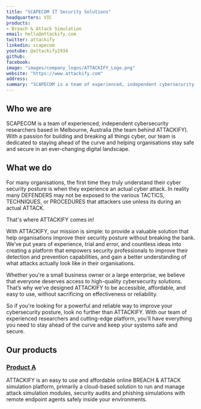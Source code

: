 ```yaml
---
title: "SCAPECOM IT Security Solutions"
headquarters: VIC
products:
- Breach & Attack Simulation
email: hello@attackify.com
twitter: attackify
linkedin: scapecom
youtube: @attackify2934
github: 
facebook: 
image: "images/company_logos/ATTACKIFY_Logo.png"
website: "https://www.attackify.com"
address: 
summary: "SCAPECOM is a team of experienced, independent cybersecurity researchers based in Melbourne, Australia (the team behind ATTACKIFY). With a passion for building and breaking all things cyber, our team is dedicated to staying ahead of the curve and helping organisations stay safe and secure in an ever-changing digital landscape."
---
```


## Who we are                     
SCAPECOM is a team of experienced, independent cybersecurity researchers based in Melbourne, Australia (the team behind ATTACKIFY). With a passion for building and breaking all things cyber, our team is dedicated to staying ahead of the curve and helping organisations stay safe and secure in an ever-changing digital landscape.

## What we do
For many organisations, the first time they truly understand their cyber security posture is when they experience an actual cyber attack. In reality many DEFENDERS may not be exposed to the various TACTICS, TECHNIQUES, or PROCEDURES that attackers use unless its during an actual ATTACK.

That's where ATTACKIFY comes in!

With ATTACKIFY, our mission is simple: to provide a valuable solution that help organisations improve their security posture without breaking the bank. We’ve put years of experience, trial and error, and countless ideas into creating a platform that empowers security professionals to improve their detection and prevention capabilities, and gain a better understanding of what attacks actually look like in their organisations.

Whether you're a small business owner or a large enterprise, we believe that everyone deserves access to high-quality cybersecurity solutions. That’s why we’ve designed ATTACKIFY to be accessible, affordable, and easy to use, without sacrificing on effectiveness or reliability.

So if you're looking for a powerful and reliable way to improve your cybersecurity posture, look no further than ATTACKIFY. With our team of experienced researchers and cutting-edge platform, you’ll have everything you need to stay ahead of the curve and keep your systems safe and secure.

## Our products
### [Product A](https://www.attackify.com)

ATTACKIFY is an easy to use and affordable online BREACH & ATTACK simulation platform, primarily a cloud-based solution to run and manage attack simulation modules, security audits and phishing simulations with remote endpoint agents safely inside your environments.
